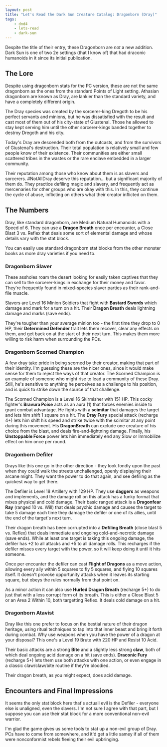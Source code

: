 ```yaml
---
layout: post
title: "Let's Read the Dark Sun Creature Catalog: Dragonborn (Dray)"
tags:
    - dnd4
    - lets-read
    - dark-sun
---
```


Despite the title of their entry, these Dragonborn are _not_ a new
addition. Dark Sun is one of two 2e settings (that I know of) that had draconic
humanoids in it since its initial publication.

## The Lore

Despite using dragonborn stats for the PC version, these are not the same
dragonborn as the ones from the standard Points of Light setting. Athasian
dragonborn are known as Dray, are lankier than the standard variety, and have a
completely different origin.

The Dray species was created by the sorcerer-king Dregoth to be his perfect
servants and minions, but he was dissatisfied with the result and cast most
of them out of his city-state of Giustenal. Those he allowed to stay kept
serving him until the other sorcerer-kings banded together to destroy Dregoth
and his city.

Today's Dray are descended both from the outcasts, and from the survivors of
Giustenal's destruction. Their total population is relatively small and few
people know of their existence. Their communities are either small scattered
tribes in the wastes or the rare enclave embedded in a larger community.

Their reputation among those who know about them is as slavers and
sorcerers. #NotAllDray deserve this reputation... but a significant majority of
them do. They practice defiling magic and slavery, and frequently act as
mercenaries for other groups who are okay with this. In this, they continue the
cycle of abuse, inflicting on others what their creator inflicted on them.

## The Numbers

Dray, like standard dragonborn, are Medium Natural Humanoids with a Speed
of 6. They can use a **Dragon Breath** once per encounter, a Close Blast 3
vs. Reflex that deals some sort of elemental damage and whose details vary with
the stat block.

You can easily use standard dragonborn stat blocks from the other monster books
as more dray varieties if you need to.

### Dragonborn Slaver

These assholes roam the desert looking for easily taken captives that they can
sell to the sorcerer-kings in exchange for their money and favor. They're
frequently found in mixed-species slaver parties as their rank-and-file muscle.

Slavers are Level 16 Minion Soldiers that fight with **Bastard Swords** which
damage and mark for a turn on a hit. Their **Dragon Breath** deals lightning
damage and marks (save ends).

They're tougher than your average minion too - the first time they drop to 0 HP,
their **Determined Defender** trait lets them recover, clear any effects on
them, and get back on at the start of their next turn. This makes them more
willing to risk harm when surrounding the PCs.

### Dragonborn Scorned Champion

A few dray take pride in being scorned by their creator, making that part of
their identity. I'm guessing these are the nicer ones, since it would make sense
for them to reject the ways of that creator. The Scorned Champion is an example
of someone who might rise to lead a community of these Dray. Still, he's
sensitive to anything he perceives as a challenge to his position, and is quick
to strike down the source of that challenge.

The Scorned Champion is a Level 16 Skirmisher with 151 HP. This cocky fighter's
**Bravura Poise** acts as an aura (1) that forces enemies inside to grant combat
advantage. He fights with a **scimitar** that damages the target and lets him
shift 1 square on a hit. The **Dray Fury** special attack (recharge 4+) lets him
shift his speed and strike twice with the scimitar at any point during this
movement. His **DragonBreath** can exclude one creature of his choice from the
blast, and deals fire-and-lightning damage. Finally, his **Unstoppable Force**
power lets him immediately end any Slow or Immobilize effect on him once per
round.

### Dragonborn Defiler

Drays like this one go in the other direction - they look fondly upon the past
when they could walk the streets unchallenged, openly displaying their arcane
might. They want the power to do that again, and see defiling as the quickest
way to get there.

The Defiler is Level 18 Artillery with 129 HP. They use **daggers** as weapons
and implements, and the damage roll on this attack has a funky format that mixes
physical and cold damage. Their basic ranged attack is a **Dragonfear Ray**
(ranged 10 vs. Will) that deals psychic damage and causes the target to take 5
damage each time they damage the defiler or one of its allies, until the end of
the target's next turn.

Their dragon breath has been corrupted into a **Defiling Breath** (close blast 5
vs. Reflex) that deals immediate and ongoing cold-and-necrotic damage (save
ends). While at least one target is taking this ongoing damage, the defiler has
+2 to all attacks and +5 to all damage rolls. This recharges if the defiler
misses every target with the power, so it will keep doing it until it hits
someone.

Once per encounter the defiler can cast **Flight of Dragons** as a move action,
allowing every ally within 5 squares to fly 5 squares, and flying 10 squares
itself. It doesn't provoke opportunity attacks when it leaves its starting
square, but obeys the rules normally from that point on.

As a minor action it can also use **Hurled Dragon Breath** (recharge 5+) to do
just that with a less corrupt form of its breath. This is either a Close Blast 5
or an Area 2 Within 10, both targetting Reflex. It deals cold damage on a hit.

### Dragonborn Atavist

Dray like this one prefer to focus on the bestial nature of their dragon
heritage, using ritual techniques to tap into that inner beast and bring it
forth during combat. Why use weapons when you have the power of a dragon at your
disposal? This one's a Level 19 Brute with 220 HP and Resist 10 Acid.

Their basic attacks are a strong **Bite** and a slightly less strong **claw**,
both of which deal ongoing acid damage on a hit (save ends). **Draconic Fury**
(recharge 5+) lets them use both attacks with one action, or even engage in a
classic claw/claw/bite routine if they're bloodied.

Their dragon breath, as you might expect, does acid damage.


## Encounters and Final Impressions

It seems the only stat block here that's actuall evil is the Defiler - everyone
else is unaligned, even the slavers. I'm not sure I agree with that part, but I
suppose you can use their stat block for a more conventional non-evil warrior.

I'm glad the game gives us some tools to stat up a non-evil group of Dray. PCs
have to come from somewhere, and it'd get a little samey if all of them were
nonconformist rebels fleeing their evil upbringing.
